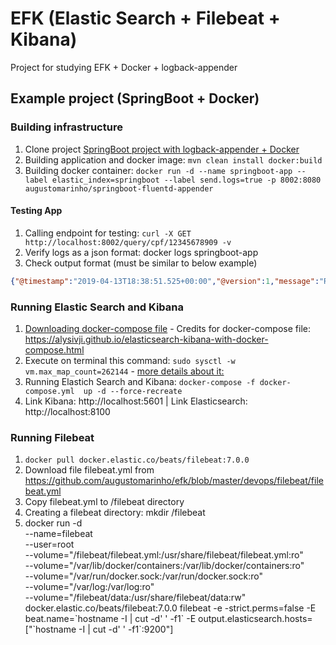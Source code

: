 # EFK (Elastic Search + Filebeat + Kibana)
Project for studying EFK + Docker + logback-appender

## Example project (SpringBoot + Docker)
### Building infrastructure
1. Clone project [SpringBoot project with logback-appender + Docker](https://github.com/augustomarinho/springboot-fluentd-appender)
2. Building application and docker image: ```mvn clean install docker:build```
3. Building docker container: ```docker run -d --name springboot-app --label elastic_index=springboot --label send.logs=true -p 8002:8080 augustomarinho/springboot-fluentd-appender```
#### Testing App
1. Calling endpoint for testing: ```curl -X GET http://localhost:8002/query/cpf/12345678909 -v```
2. Verify logs as a json format: docker logs springboot-app
3. Check output format (must be similar to below example)
```json
{"@timestamp":"2019-04-13T18:38:51.525+00:00","@version":1,"message":"Recendo requisicao para CPF 12345678909","logger_name":"com.am.study.application.controllers.ControllerExample","thread_name":"http-nio-8080-exec-5","level":"INFO","level_value":20000,"CPF":"12345678909"}
```
### Running Elastic Search and Kibana
1. [Downloading docker-compose file](https://github.com/augustomarinho/efk/blob/master/devops/elasticsearch/docker-compose.yml) - Credits for docker-compose file: https://alysivji.github.io/elasticsearch-kibana-with-docker-compose.html
2. Execute on terminal this command: ```sudo sysctl -w vm.max_map_count=262144``` - [more details about it:](https://www.elastic.co/guide/en/elasticsearch/reference/current/_maximum_map_count_check.html)
3. Running Elastich Search and Kibana: ```docker-compose -f docker-compose.yml  up -d --force-recreate```
4. Link Kibana: http://localhost:5601 | Link Elasticsearch: http://localhost:8100

### Running Filebeat
1. ```docker pull docker.elastic.co/beats/filebeat:7.0.0```
2. Download file filebeat.yml from https://github.com/augustomarinho/efk/blob/master/devops/filebeat/filebeat.yml
3. Copy filebeat.yml to /filebeat directory
4. Creating a filebeat directory: mkdir /filebeat
5. docker run -d \
  --name=filebeat \
  --user=root \
  --volume="/filebeat/filebeat.yml:/usr/share/filebeat/filebeat.yml:ro" \
  --volume="/var/lib/docker/containers:/var/lib/docker/containers:ro" \
  --volume="/var/run/docker.sock:/var/run/docker.sock:ro" \
  --volume="/var/log:/var/log:ro" \
  --volume="/filebeat/data:/usr/share/filebeat/data:rw" \
  docker.elastic.co/beats/filebeat:7.0.0 filebeat -e -strict.perms=false -E beat.name=\`hostname -I | cut -d' ' -f1\` -E output.elasticsearch.hosts=["\`hostname -I | cut -d' ' -f1\`:9200"]
